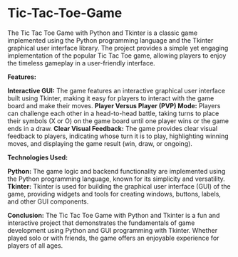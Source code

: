 # Tic-Tac-Toe-Game
The Tic Tac Toe Game with Python and Tkinter is a classic game implemented using the Python programming language and the Tkinter graphical user interface library. The project provides a simple yet engaging implementation of the popular Tic Tac Toe game, allowing players to enjoy the timeless gameplay in a user-friendly interface.

**Features:**

**Interactive GUI:** The game features an interactive graphical user interface built using Tkinter, making it easy for players to interact with the game board and make their moves.
**Player Versus Player (PVP) Mode:** Players can challenge each other in a head-to-head battle, taking turns to place their symbols (X or O) on the game board until one player wins or the game ends in a draw.
**Clear Visual Feedback:** The game provides clear visual feedback to players, indicating whose turn it is to play, highlighting winning moves, and displaying the game result (win, draw, or ongoing).

**Technologies Used:**

**Python:** The game logic and backend functionality are implemented using the Python programming language, known for its simplicity and versatility.
**Tkinter:** Tkinter is used for building the graphical user interface (GUI) of the game, providing widgets and tools for creating windows, buttons, labels, and other GUI components.

**Conclusion:**
The Tic Tac Toe Game with Python and Tkinter is a fun and interactive project that demonstrates the fundamentals of game development using Python and GUI programming with Tkinter. Whether played solo or with friends, the game offers an enjoyable experience for players of all ages.

